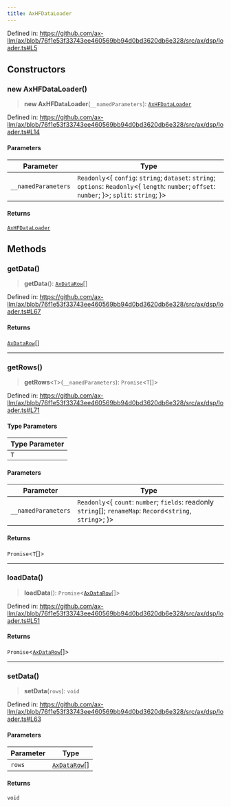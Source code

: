 ```yaml
---
title: AxHFDataLoader
---
```


Defined in: https://github.com/ax-llm/ax/blob/76f1e53f33743ee460569bb94d0bd3620db6e328/src/ax/dsp/loader.ts#L5

## Constructors

<a id="constructors"></a>

### new AxHFDataLoader()

> **new AxHFDataLoader**(`__namedParameters`): [`AxHFDataLoader`](/api/#03-apidocs/classaxhfdataloader)

Defined in: https://github.com/ax-llm/ax/blob/76f1e53f33743ee460569bb94d0bd3620db6e328/src/ax/dsp/loader.ts#L14

#### Parameters

| Parameter | Type |
| ------ | ------ |
| `__namedParameters` | `Readonly`\<\{ `config`: `string`; `dataset`: `string`; `options`: `Readonly`\<\{ `length`: `number`; `offset`: `number`; \}\>; `split`: `string`; \}\> |

#### Returns

[`AxHFDataLoader`](/api/#03-apidocs/classaxhfdataloader)

## Methods

<a id="getData"></a>

### getData()

> **getData**(): [`AxDataRow`](/api/#03-apidocs/typealiasaxdatarow)[]

Defined in: https://github.com/ax-llm/ax/blob/76f1e53f33743ee460569bb94d0bd3620db6e328/src/ax/dsp/loader.ts#L67

#### Returns

[`AxDataRow`](/api/#03-apidocs/typealiasaxdatarow)[]

***

<a id="getRows"></a>

### getRows()

> **getRows**\<`T`\>(`__namedParameters`): `Promise`\<`T`[]\>

Defined in: https://github.com/ax-llm/ax/blob/76f1e53f33743ee460569bb94d0bd3620db6e328/src/ax/dsp/loader.ts#L71

#### Type Parameters

| Type Parameter |
| ------ |
| `T` |

#### Parameters

| Parameter | Type |
| ------ | ------ |
| `__namedParameters` | `Readonly`\<\{ `count`: `number`; `fields`: readonly `string`[]; `renameMap`: `Record`\<`string`, `string`\>; \}\> |

#### Returns

`Promise`\<`T`[]\>

***

<a id="loadData"></a>

### loadData()

> **loadData**(): `Promise`\<[`AxDataRow`](/api/#03-apidocs/typealiasaxdatarow)[]\>

Defined in: https://github.com/ax-llm/ax/blob/76f1e53f33743ee460569bb94d0bd3620db6e328/src/ax/dsp/loader.ts#L51

#### Returns

`Promise`\<[`AxDataRow`](/api/#03-apidocs/typealiasaxdatarow)[]\>

***

<a id="setData"></a>

### setData()

> **setData**(`rows`): `void`

Defined in: https://github.com/ax-llm/ax/blob/76f1e53f33743ee460569bb94d0bd3620db6e328/src/ax/dsp/loader.ts#L63

#### Parameters

| Parameter | Type |
| ------ | ------ |
| `rows` | [`AxDataRow`](/api/#03-apidocs/typealiasaxdatarow)[] |

#### Returns

`void`

